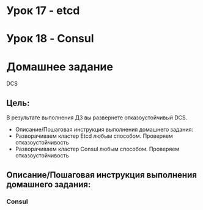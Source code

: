 # Урок 17 - etcd
# Урок 18 - Consul


# Домашнее задание

DCS

## Цель:

В результате выполнения ДЗ вы развернете отказоустойчивый DCS.


- Описание/Пошаговая инструкция выполнения домашнего задания:
- Разворачиваем кластер Etcd любым способом. Проверяем отказоустойчивость
- Разворачиваем кластер Consul любым способом. Проверяем отказоустойчивость


## Описание/Пошаговая инструкция выполнения домашнего задания:

### Consul
